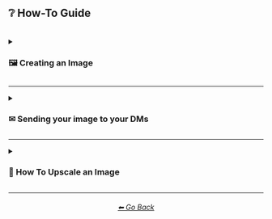 ## ❔ How-To Guide

<br/>

<details><summary><h3>🖼 Creating an Image</h3></summary><p>

---


| To Create an image, start by typing `/imagine` into the MidJourney Bot chat DM, your designated newbie/general server channel, or another server channel that allows image prompts. | <img src="https://github.com/willwulfken/MidJourney-Styles-and-Keywords-Reference/blob/main/Images/Tutorial%20Images/Imagine%20Tutorial/howto_imagine_1.png?raw=true" width="512" /> |
| :----: | :----: |
| Either click on the /imagine prompt command (shown above) or hit enter. | <img src="https://github.com/willwulfken/MidJourney-Styles-and-Keywords-Reference/blob/main/Images/Tutorial%20Images/Imagine%20Tutorial/howto_imagine_2.png?raw=true" width="512" /> |
| Type out your propmt and hit enter. Now you're all set and your image shold be generating! | <img src="https://github.com/willwulfken/MidJourney-Styles-and-Keywords-Reference/blob/main/Images/Tutorial%20Images/Imagine%20Tutorial/howto_imagine_3.png?raw=true" width="512" /> |


<small><a href="https://midjourney.gitbook.io/docs/">See More on the Official Midjourney Quick Start Guide</a></small>

</p></details>


---


<details><summary><h3>✉ Sending your image to your DMs</h3></summary><p>
###### This will also split the image grid into individual images

---

| In order to send images to your DMs, just reply to the generated image by clicking the emoji button, and clicking on ✉. | <img src="https://github.com/willwulfken/MidJourney-Styles-and-Keywords-Reference/blob/main/Images/Tutorial%20Images/Inbox%20Tutorial/howto_inbox_1.png?raw=true" width="512" /> |
| :----: | :----: |
| This will send the images to your DMs indivudually.<p>This will also allow you to see the Seed used and the Job ID.</p> | <img src="https://github.com/willwulfken/MidJourney-Styles-and-Keywords-Reference/blob/main/Images/Tutorial%20Images/Inbox%20Tutorial/howto_inbox_2.png?raw=true" width="512" /> |


<small><a href="https://midjourney.gitbook.io/docs/user-manual#emoji-reactions-to-generation-output">See More on the Official Midjourney User Manual</a></small>

</p></details>


---


<details><summary><h3>📐 How To Upscale an Image</h3></summary><p>

| To upscale an image, click any of the upscale buttons. (shown in blue) <p>The numbers correspond to which image will be upscaled.</p> |	<img src="https://github.com/willwulfken/MidJourney-Styles-and-Keywords-Reference/blob/main/Images/Tutorial%20Images/Upscale%20Tutorial/how_to_upscale_1.png?raw=true" width="512" /> |
| :----: | :----: |
| After upscaling an image, you then have the options to upscale to max resolution, or to do a light upscale. | <img src="https://github.com/willwulfken/MidJourney-Styles-and-Keywords-Reference/blob/main/Images/Tutorial%20Images/Upscale%20Tutorial/how_to_upscale_2.png?raw=true" width="512" /> |
| After doing a light upscale, you are also able to upscale it to max resolution. | <img src="https://github.com/willwulfken/MidJourney-Styles-and-Keywords-Reference/blob/main/Images/Tutorial%20Images/Upscale%20Tutorial/how_to_upscale_3.png?raw=true" width="512" /> |


<small><a href="https://midjourney.gitbook.io/docs/#4.-upscale-your-image">See More on the Official Midjourney User Manual</a></small>

</p></details>


---
<div align="center">
<h6><a href="https://github.com/willwulfken/MidJourney-Styles-and-Keywords-Reference/blob/main/README.md">⬅ Go Back</a></h6>
</div>